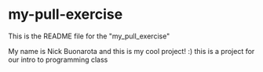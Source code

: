 # my-pull-exercise

This is the README file for the "my_pull_exercise"

My name is Nick Buonarota and this is my cool project! :) 
this is a project for our intro to programming class
